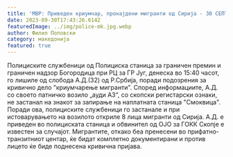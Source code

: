 ```yaml
---
title: 'МВР: Приведен криумчар, пронајдени мигранти од Сирија - 30 СЕПТЕМВРИ 2023'
date: 2023-09-30T17:43:26.614Z
featuredImage: ../img/police-mk.jpg.webp
author: Филип Поповски
category: македонија
featured: true
---
```

Полициските службеници од Полициска станица за граничен премин и граничен надзор Богородица при РЦ за ГР Југ, денеска во 15:40 часот, го лишиле од слобода А.Д.(32) од Р.Србија, поради подозрения за кривично дело "криумчарење мигранти".
Според информациите, А.Д. со своето патничко возило „ауди А3“, со скопски регистарски ознаки, не застанал на знакот за запирање на наплатната станица "Смоквица". Поради ова, полициските службеници го застанале и при истоварувањето на возилото откриле 8 лица мигранти од Сирија.
А.Д. е приведен во полициската станица и обвинител од ОЈО за ГОКК Скопје е известен за случајот. Мигрантите, откако беа пренесени во прифатно-транзитниот центар, ќе бидат комплетно документирани и против лицето ќе биде поднесена кривична пријава.
